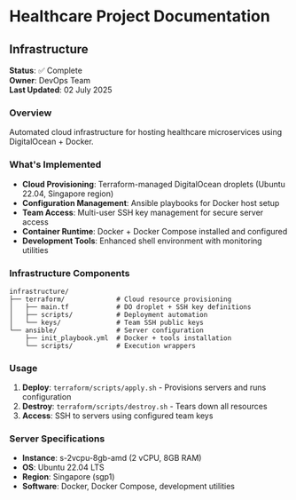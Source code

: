 # Healthcare Project Documentation

## Infrastructure

**Status**: ✅ Complete  
**Owner**: DevOps Team  
**Last Updated**: 02 July 2025

### Overview
Automated cloud infrastructure for hosting healthcare microservices using DigitalOcean + Docker.

### What's Implemented
- **Cloud Provisioning**: Terraform-managed DigitalOcean droplets (Ubuntu 22.04, Singapore region)
- **Configuration Management**: Ansible playbooks for Docker host setup
- **Team Access**: Multi-user SSH key management for secure server access
- **Container Runtime**: Docker + Docker Compose installed and configured
- **Development Tools**: Enhanced shell environment with monitoring utilities

### Infrastructure Components
```
infrastructure/
├── terraform/             # Cloud resource provisioning
│   ├── main.tf            # DO droplet + SSH key definitions  
│   ├── scripts/           # Deployment automation
│   └── keys/              # Team SSH public keys
└── ansible/               # Server configuration
    ├── init_playbook.yml  # Docker + tools installation
    └── scripts/           # Execution wrappers
```

### Usage
1. **Deploy**: `terraform/scripts/apply.sh` - Provisions servers and runs configuration
2. **Destroy**: `terraform/scripts/destroy.sh` - Tears down all resources
3. **Access**: SSH to servers using configured team keys

### Server Specifications
- **Instance**: s-2vcpu-8gb-amd (2 vCPU, 8GB RAM)
- **OS**: Ubuntu 22.04 LTS
- **Region**: Singapore (sgp1)
- **Software**: Docker, Docker Compose, development utilities

